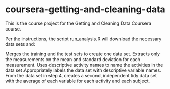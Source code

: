 # coursera-getting-and-cleaning-data

This is the course project for the Getting and Cleaning Data Coursera course. 

Per the instructions, the script run_analysis.R will download the necessary data sets and:

Merges the training and the test sets to create one data set.
Extracts only the measurements on the mean and standard deviation for each measurement.
Uses descriptive activity names to name the activities in the data set
Appropriately labels the data set with descriptive variable names.
From the data set in step 4, creates a second, independent tidy data set with the average of each variable for each activity and each subject.
